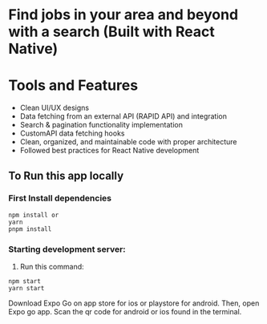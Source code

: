 # Find jobs in your area and beyond with a search (Built with React Native)

# Tools and Features
- Clean UI/UX designs
- Data fetching from an external API (RAPID API) and integration
- Search & pagination functionality implementation
- CustomAPI data fetching hooks
- Clean, organized, and maintainable code with proper architecture
- Followed best practices for React Native development
  
## To Run this app locally

### First Install dependencies
```
npm install or
yarn
pnpm install
```
###

### Starting development server:

1. Run this command:
```
npm start
yarn start
```
Download Expo Go on app store for ios or playstore for android.
Then, open Expo go app. Scan the qr code for android or ios found in the terminal.
